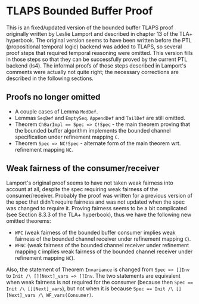# TLAPS Bounded Buffer Proof

This is an fixed/updated version of the bounded buffer TLAPS proof originally written by Leslie Lamport and described in chapter 13 of the TLA+ hyperbook. The original version seems to have been written before the PTL (propositional temporal logic) backend was added to TLAPS, so several proof steps that required temporal reasoning were omitted. This version fills in those steps so that they can be successfully proved by the current PTL backend (ls4). The informal proofs of those steps described in Lamport's comments were actually not quite right; the necessary corrections are described in the following sections. 

## Proofs no longer omitted

- A couple cases of Lemma `ModDef`.
- Lemmas `SeqDef` and `EmptySeq`. `AppendDef` and `TailDef` are still omitted.
- Theorem `ChBarImpl == Spec => C!Spec` - the main theorem proving that the bounded buffer algorithm implements the bounded channel specification under refinement mapping `C`.
- Theorem `Spec => NC!Spec` - alternate form of the main theorem wrt. refinement mapping `NC`.

## Weak fairness of the consumer/receiver

Lamport's original proof seems to have not taken weak fairness into account at all, despite the spec requiring weak fairness of the consumer/receiver. Probably the proof was written for a previous version of the spec that didn't require fairness and was not updated when the spec was changed to require it. Proving fairness seems to be a bit complicated (see Section 8.3.3 of the TLA+ hyperbook), thus we have the following new omitted theorems:

- `WFC` (weak fairness of the bounded buffer consumer implies weak fairness of the bounded channel receiver under refinement mapping `C`).
- `WFNC` (weak fairness of the bounded channel receiver under refinement mapping `C` implies weak fairness of the bounded channel receiver under refinement mapping `NC`).

Also, the statement of Theorem `Invariance` is changed from `Spec => []Inv` to `Init /\ [][Next]_vars => []Inv`. The two statements are equivalent when weak fairness is not required for the consumer (because then `Spec == Init /\ [][Next]_vars`), but not when it is because `Spec == Init /\ [][Next]_vars /\ WF_vars(Consumer)`.
